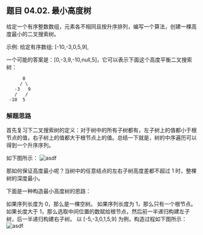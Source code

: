 ## 题目 04.02. 最小高度树
给定一个有序整数数组，元素各不相同且按升序排列，编写一个算法，创建一棵高度最小的二叉搜索树。

示例:
给定有序数组: [-10,-3,0,5,9],

一个可能的答案是：[0,-3,9,-10,null,5]，它可以表示下面这个高度平衡二叉搜索树：

          0 
         / \ 
       -3   9 
       /   / 
     -10  5 


### 解题思路
  首先复习下二叉搜索树的定义：对于树中的所有子树都有，左子树上的值都小于根节点的值，右子树上的值都大于根节点上的值。总结一下就是，树的中序遍历可以得到一个升序序列。

如下图所示：
![asdf](1eddc213e8d60914fc4c30223515b5b80a3baf9c97475986e165d081980a0ade-二叉搜索树.png)

那如何保证高度最小呢？当树中的任意结点的左右子树高度差都不超过 1 时，整棵树的深度最小。

下面是一种构造最小高度树的思路：

如果序列长度为 0，那么是一棵空树。
如果序列长度为 1，那么只有一个根节点。
如果长度大于 1，那么选取中间位置的数赋给根节点，然后前一半递归构建左子树，后一半递归构建右子树。
以 [-5,-3,0,1,5,9] 为例，构造过程如下图所示：
![asdf](cd4ef4ddf9fe87781a785e9eb737030e3045998ece798143021db42ce4f23401-构造平衡二叉搜索树.png)
